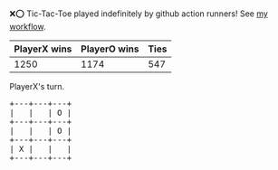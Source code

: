 :x::o: Tic-Tac-Toe played indefinitely by github action runners! See [my workflow](.github/workflows/play.yaml).

|PlayerX wins|PlayerO wins|Ties|
|-|-|-|
|1250|1174|547|

PlayerX's turn.

<pre>
+---+---+---+
|   |   | O |
+---+---+---+
|   |   | O |
+---+---+---+
| X |   |   |
+---+---+---+
</pre>